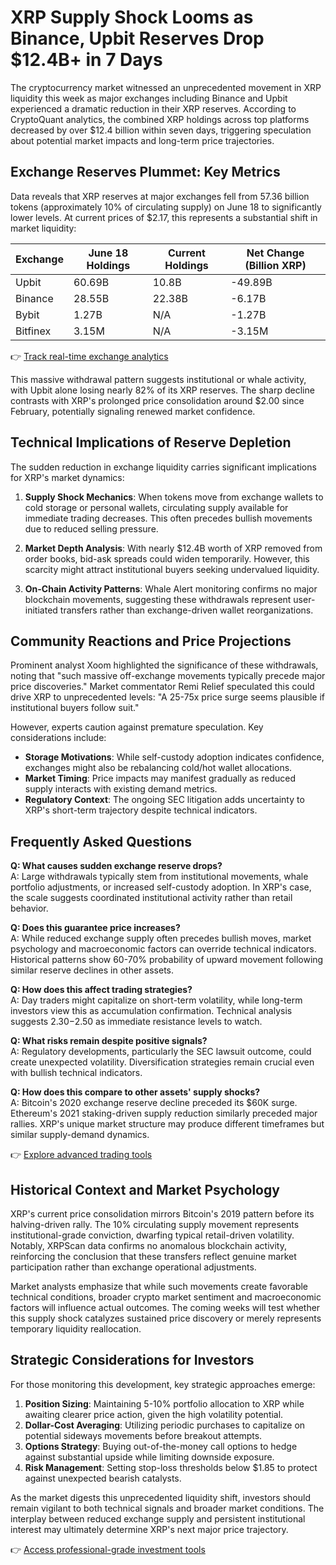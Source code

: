 # XRP Supply Shock Looms as Binance, Upbit Reserves Drop $12.4B+ in 7 Days

The cryptocurrency market witnessed an unprecedented movement in XRP liquidity this week as major exchanges including Binance and Upbit experienced a dramatic reduction in their XRP reserves. According to CryptoQuant analytics, the combined XRP holdings across top platforms decreased by over $12.4 billion within seven days, triggering speculation about potential market impacts and long-term price trajectories.

## Exchange Reserves Plummet: Key Metrics

Data reveals that XRP reserves at major exchanges fell from 57.36 billion tokens (approximately 10% of circulating supply) on June 18 to significantly lower levels. At current prices of $2.17, this represents a substantial shift in market liquidity:

| Exchange       | June 18 Holdings | Current Holdings | Net Change (Billion XRP) |
|----------------|------------------|------------------|--------------------------|
| Upbit          | 60.69B           | 10.8B            | -49.89B                  |
| Binance        | 28.55B           | 22.38B           | -6.17B                   |
| Bybit          | 1.27B            | N/A              | -1.27B                   |
| Bitfinex       | 3.15M            | N/A              | -3.15M                   |

👉 [Track real-time exchange analytics](https://bit.ly/okx-bonus)

This massive withdrawal pattern suggests institutional or whale activity, with Upbit alone losing nearly 82% of its XRP reserves. The sharp decline contrasts with XRP's prolonged price consolidation around $2.00 since February, potentially signaling renewed market confidence.

## Technical Implications of Reserve Depletion

The sudden reduction in exchange liquidity carries significant implications for XRP's market dynamics:

1. **Supply Shock Mechanics**: When tokens move from exchange wallets to cold storage or personal wallets, circulating supply available for immediate trading decreases. This often precedes bullish movements due to reduced selling pressure.

2. **Market Depth Analysis**: With nearly $12.4B worth of XRP removed from order books, bid-ask spreads could widen temporarily. However, this scarcity might attract institutional buyers seeking undervalued liquidity.

3. **On-Chain Activity Patterns**: Whale Alert monitoring confirms no major blockchain movements, suggesting these withdrawals represent user-initiated transfers rather than exchange-driven wallet reorganizations.

## Community Reactions and Price Projections

Prominent analyst Xoom highlighted the significance of these withdrawals, noting that "such massive off-exchange movements typically precede major price discoveries." Market commentator Remi Relief speculated this could drive XRP to unprecedented levels: "A 25-75x price surge seems plausible if institutional buyers follow suit."

However, experts caution against premature speculation. Key considerations include:

- **Storage Motivations**: While self-custody adoption indicates confidence, exchanges might also be rebalancing cold/hot wallet allocations.
- **Market Timing**: Price impacts may manifest gradually as reduced supply interacts with existing demand metrics.
- **Regulatory Context**: The ongoing SEC litigation adds uncertainty to XRP's short-term trajectory despite technical indicators.

## Frequently Asked Questions

**Q: What causes sudden exchange reserve drops?**  
A: Large withdrawals typically stem from institutional movements, whale portfolio adjustments, or increased self-custody adoption. In XRP's case, the scale suggests coordinated institutional activity rather than retail behavior.

**Q: Does this guarantee price increases?**  
A: While reduced exchange supply often precedes bullish moves, market psychology and macroeconomic factors can override technical indicators. Historical patterns show 60-70% probability of upward movement following similar reserve declines in other assets.

**Q: How does this affect trading strategies?**  
A: Day traders might capitalize on short-term volatility, while long-term investors view this as accumulation confirmation. Technical analysis suggests $2.30-$2.50 as immediate resistance levels to watch.

**Q: What risks remain despite positive signals?**  
A: Regulatory developments, particularly the SEC lawsuit outcome, could create unexpected volatility. Diversification strategies remain crucial even with bullish technical indicators.

**Q: How does this compare to other assets' supply shocks?**  
A: Bitcoin's 2020 exchange reserve decline preceded its $60K surge. Ethereum's 2021 staking-driven supply reduction similarly preceded major rallies. XRP's unique market structure may produce different timeframes but similar supply-demand dynamics.

👉 [Explore advanced trading tools](https://bit.ly/okx-bonus)

## Historical Context and Market Psychology

XRP's current price consolidation mirrors Bitcoin's 2019 pattern before its halving-driven rally. The 10% circulating supply movement represents institutional-grade conviction, dwarfing typical retail-driven volatility. Notably, XRPScan data confirms no anomalous blockchain activity, reinforcing the conclusion that these transfers reflect genuine market participation rather than exchange operational adjustments.

Market analysts emphasize that while such movements create favorable technical conditions, broader crypto market sentiment and macroeconomic factors will influence actual outcomes. The coming weeks will test whether this supply shock catalyzes sustained price discovery or merely represents temporary liquidity reallocation.

## Strategic Considerations for Investors

For those monitoring this development, key strategic approaches emerge:

1. **Position Sizing**: Maintaining 5-10% portfolio allocation to XRP while awaiting clearer price action, given the high volatility potential.
2. **Dollar-Cost Averaging**: Utilizing periodic purchases to capitalize on potential sideways movements before breakout attempts.
3. **Options Strategy**: Buying out-of-the-money call options to hedge against substantial upside while limiting downside exposure.
4. **Risk Management**: Setting stop-loss thresholds below $1.85 to protect against unexpected bearish catalysts.

As the market digests this unprecedented liquidity shift, investors should remain vigilant to both technical signals and broader market conditions. The interplay between reduced exchange supply and persistent institutional interest may ultimately determine XRP's next major price trajectory.

👉 [Access professional-grade investment tools](https://bit.ly/okx-bonus)